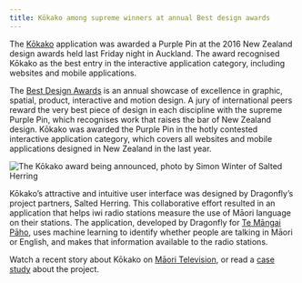 ```yaml
---
title: Kōkako among supreme winners at annual Best design awards
---
```

The [Kōkako](https://www.kokako.co) application was awarded a Purple Pin at the 2016 
New Zealand design awards held last Friday night in Auckland. The award recognised Kōkako as the best entry in
the interactive application category, including  websites and mobile applications.

<!--more-->

The [Best Design Awards](http://bestawards.co.nz) is an annual showcase of excellence in graphic, spatial,
product, interactive and motion design. A jury of international peers reward
the very best piece of design in each discipline with the supreme Purple Pin,
which recognises work that raises the bar of New Zealand design. Kōkako was awarded
the Purple Pin in the hotly contested interactive application category, which covers all
websites and mobile applications designed in New Zealand in the last year. 

![The Kōkako award being announced, photo by Simon Winter of Salted Herring](/news/2016-10-17-kokako-is-the-best/kokako-on-screen.jpg)

Kōkako’s attractive and intuitive user interface was designed by Dragonfly’s
project partners, Salted Herring. This collaborative effort resulted 
in an application that helps iwi radio stations measure the use of Māori language on their stations.
The application, developed by Dragonfly for [Te Māngai Pāho](http://www.tmp.govt.nz), 
uses machine learning to identify whether people are talking in Māori or English, and 
makes that information available to the radio stations.

Watch  a recent story about Kōkako on [Māori Television](http://www.maoritelevision.com/news/regional/native-affairs-maori-computations), or read a [case study](https://www.dragonfly.co.nz/work/TMP-case-study.html) about the project.


